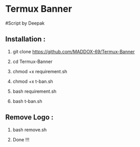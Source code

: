 # Termux Banner
#Script by Deepak

## Installation :

1) git clone https://github.com/MADDOX-69/Termux-Banner


2) cd Termux-Banner


3) chmod +x requirement.sh


4) chmod +x t-ban.sh


5) bash requirement.sh


6) bash t-ban.sh



## Remove Logo :

1) bash remove.sh

2) Done !!!





